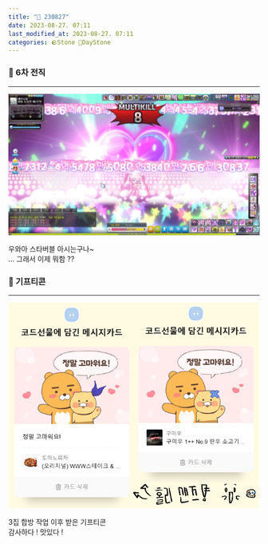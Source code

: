 ```yaml
---
title: "🌱 230827"
date: 2023-08-27. 07:11
last_modified_at: 2023-08-27. 07:11
categories: 🪨Stone 🌱DayStone
---
```


### 🗿 6차 전직

---

![6차 전직](/assets/img/2023/230827_0000.jpg)  

우와아 스타버블 아시는구나~  
... 그래서 이제 뭐함 ??  

### 🗿 기프티콘

---

![기프티콘](/assets/img/2023/230827_0001.png)  

3집 합방 작업 이후 받은 기프티콘  
감사하다 ! 맛있다 !  
